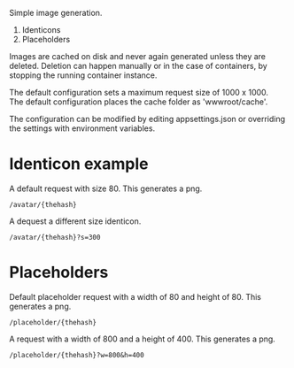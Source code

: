 Simple image generation.

1. Identicons
2. Placeholders

Images are cached on disk and never again generated unless they are deleted.   Deletion can happen manually or in the case of containers, by stopping the running container instance.

The default configuration sets a maximum request size of 1000 x 1000.  
The default configuration places the cache folder as 'wwwroot/cache'.

The configuration can be modified by editing appsettings.json or overriding the settings with environment variables.


# Identicon example

A default request with size 80.   This generates a png.
```
/avatar/{thehash}
```

A dequest a different size identicon.
```
/avatar/{thehash}?s=300
```

# Placeholders

Default placeholder request with a width of 80 and height of 80.   This generates a png.

```
/placeholder/{thehash}
```

A request with a width of 800 and a height of 400.  This generates a png.
```
/placeholder/{thehash}?w=800&h=400
```
